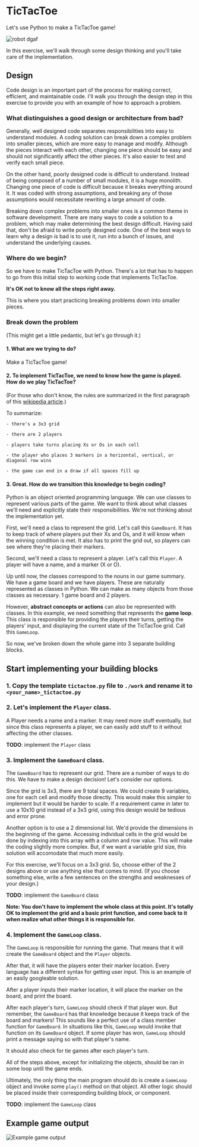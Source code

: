 # TicTacToe
Let's use Python to make a TicTacToe game!

![robot dgaf](https://media.giphy.com/media/qRVorA6LblXa0/giphy.gif)

In this exercise, we'll walk through some design thinking and you'll take care of the implementation.


## Design
Code design is an important part of the process for making correct, efficient, and maintainable code.
I'll walk you through the design step in this exercise to provide you with an example of how
to approach a problem.

### What distinguishes a good design or architecture from bad?
Generally, well designed code separates responsibilities into easy to understand modules.
A coding solution can break down a complex problem into smaller pieces, which are more
easy to manage and modify. Although the pieces interact with each other, changing one piece
should be easy and should not significantly affect the other pieces. It's also easier to
test and verify each small piece.

On the other hand, poorly designed code is difficult to understand. Instead of being composed
of a number of small modules, it is a huge monolith. Changing one piece of code is difficult
because it breaks everything around it. It was coded with strong assumptions, and breaking
any of those assumptions would necessitate rewriting a large amount of code.

Breaking down complex problems into smaller ones is a common theme in software
development. There are many ways to code a solution to a problem, which may
make determining the best design difficult. Having said that, don't be afraid
to write poorly designed code. One of the best ways to learn why a design is
bad is to use it, run into a bunch of issues, and understand the underlying
causes.

### Where do we begin?
So we have to make TicTacToe with Python. There's a lot that has to happen to go from this
initial step to working code that implements TicTacToe.

**It's OK not to know all the steps right away.**

This is where you start practicing breaking problems down into smaller pieces.

### Break down the problem
(This might get a little pedantic, but let's go through it.)

#### 1. What are we trying to do?

Make a TicTacToe game!

#### 2. To implement TicTacToe, we need to know how the game is played. How do we play TicTacToe?

(For those who don't know, the rules are summarized in the first paragraph of this
[wikipedia article](https://en.wikipedia.org/wiki/Tic-tac-toe).)

To summarize:

    - there's a 3x3 grid

    - there are 2 players

    - players take turns placing Xs or Os in each cell

    - the player who places 3 markers in a horizontal, vertical, or diagonal row wins

    - the game can end in a draw if all spaces fill up

#### 3. Great. How do we transition this knowledge to begin coding?

Python is an object oriented programming language. We can use classes to represent various
parts of the game. We want to think about what classes we'll need and explicitly state their
responsibilities. We're not thinking about the implementation yet.

First, we'll need a class to represent the grid. Let's call this `GameBoard`.
It has to keep track of where players put their Xs and Os, and it will know when
the winning condition is met. It also has to print the grid out, so players
can see where they're placing their markers.

Second, we'll need a class to represent a player. Let's call this `Player`. A player
will have a name, and a marker (X or O).

Up until now, the classes correspond to the nouns in our game summary. We have a game
board and we have players. These are naturally represented as classes in Python. We can
make as many objects from those classes as necessary. 1 game board and 2 players.

However, **abstract concepts or actions** can also be represented with classes. In this
example, we need something that represents the **game loop**. This class is responsible
for providing the players their turns, getting the players' input, and displaying the
current state of the TicTacToe grid. Call this `GameLoop`.

So now, we've broken down the whole game into 3 separate building blocks.

## Start implementing your building blocks
### 1. Copy the template `tictactoe.py` file to `./work` and rename it to `<your_name>_tictactoe.py`

### 2. Let's implement the `Player` class.

A Player needs a name and a marker. It may need more stuff eventually, but
since this class represents a player, we can easily add stuff to it without
affecting the other classes.

**TODO**: implement the `Player` class

### 3. Implement the `GameBoard` class.

The `GameBoard` has to represent our grid. There are a number of ways to do this. We
have to make a design decision! Let's consider our options.

Since the grid is 3x3, there are 9 total spaces. We could create 9 variables, one
for each cell and modify those directly. This would make this simpler to implement
but it would be harder to scale. If a requirement came in later to use a 10x10 grid
instead of a 3x3 grid, using this design would be tedious and error prone.

Another option is to use a 2 dimensional list. We'd provide the dimensions in
the beginning of the game. Accessing individual cells in the grid would be done
by indexing into this array with a column and row value. This will make the coding
slightly more complex. But, if we want a variable grid size, this solution will
accomodate that much more easily.

For this exercise, we'll focus on a 3x3 grid. So, choose either of the 2 designs above
or use anything else that comes to mind. (If you choose something else, write a few
sentences on the strengths and weaknesses of your design.)

**TODO**: implement the `GameBoard` class

**Note: You don't have to implement the whole class at this point. It's totally OK
to implement the grid and a basic print function, and come back to it when realize
what other things it is responsible for.**


### 4. Implement the `GameLoop` class.

The `GameLoop` is responsible for running the game. That means that it will create
the `GameBoard` object and the `Player` objects.

After that, it will have the players enter their marker location. Every language
has a different syntax for getting user input. This is an example of an easily
googleable solution.

After a player inputs their marker location, it will place the marker on the board,
and print the board.

After each player's turn, `GameLoop` should check if that player won. But
remember, the `GameBoard` has that knowledge because it keeps track of the
board and markers! This sounds like a perfect use of a class member function
for `GameBoard`. In situations like this, `GameLoop` would invoke that function
on its `GameBoard` object. If some player has won, `GameLoop` should print
a message saying so with that player's name.

It should also check for tie games after each player's turn.

All of the steps above, except for initializing the objects, should be ran
in some loop until the game ends.

Ultimately, the only thing the main program should do is create a `GameLoop`
object and invoke some `play()` method on that object. All other logic
should be placed inside their corresponding building block, or component.

**TODO**: implement the `GameLoop` class


## Example game output
![Example game output](./assets/tictactoe_gameloop.png)







